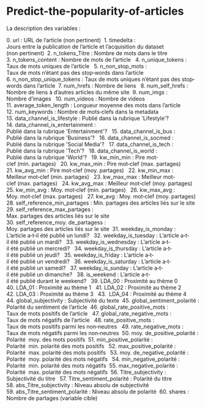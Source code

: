 # Predict-the-popularity-of-articles

La description des variables :

0. url : URL de l’article (non pertinent)  
1. timedelta : Jours entre la publication de l’article et l’acquisition du dataset   (non pertinent)  
2. n_tokens_Titre : Nombre de mots dans le titre   
3. n_tokens_content : Nombre de mots de l’article   
4. n_unique_tokens : Taux de mots uniques de l’article   
5. n_non_stop_mots : Taux de mots n’étant pas des stop‐words dans l’article   
6. n_non_stop_unique_tokens : Taux de mots uniques n’étant pas des stop‐words dans l’article  
7. num_hrefs : Nombre de liens   
8. num_self_hrefs : Nombre de liens à d’autres articles du même site  
9. num_imgs : Nombre d’images   
10. num_videos : Nombre de videos   
11. average_token_length : Longueur moyenne des mots dans l’article  
12. num_keywords : Nombre de mots‐clefs dans la metadata   
13. data_channel_is_lifestyle : Publié dans la rubrique 'Lifestyle'?   
14. data_channel_is_entertainment : Publié dans la rubrique 'Entertainment'?   
15. data_channel_is_bus : Publié dans la rubrique 'Business'?  
16. data_channel_is_socmed : Publié dans la rubrique 'Social Media'?   
17. data_channel_is_tech : Publié dans la rubrique 'Tech'?   
18. data_channel_is_world : Publié dans la rubrique 'World'?  
19. kw_min_min : Pire mot‐clef (min. partages)   
20. kw_max_min : Pire mot‐clef (max. partages)   
21. kw_avg_min : Pire mot‐clef (moy. partages)   
22. kw_min_max : Meilleur mot‐clef (min. partages)   
23. kw_max_max : Meilleur mot‐clef (max. partages)   
24. kw_avg_max : Meilleur mot‐clef (moy. partages)   
25. kw_min_avg : Moy. mot‐clef (min. partages)   
26. kw_max_avg : Moy. mot‐clef (max. partages)   
27. kw_avg : Moy. mot‐clef (moy. partages)   
28. self_reference_min_partages : Min. partages des articles liés sur le site  
29. self_reference_max_partages : Max. partages des articles liés sur le site  
30. self_reference_moy. de_partagess : Moy. partages des articles liés sur le site  
31. weekday_is_monday : L’article a‐t‐il été publié un lundi?   
32. weekday_is_tuesday : L’article a‐t‐il été publié un mardi?   
33. weekday_is_wednesday : L’article a‐t‐il été publié un mercredi?   
34. weekday_is_thursday : L’article a‐t‐il été publié un jeudi?   
35. weekday_is_friday : L’article a‐t‐il été publié un vendredi?   
36. weekday_is_saturday : L’article a‐t‐il été publié un samedi?   
37. weekday_is_sunday : L’article a‐t‐il été publié un dimanche?   
38. is_weekend : L’article a‐t‐il été publié durant le weekend?   
39. LDA_00 : Proximité au thème 0   
40. LDA_01 : Proximité au thème 1   
41. LDA_02 : Proximité au thème 2   
42. LDA_03 : Proximité au thème 3   43. 
LDA_04 : Proximité au thème 4   
44. global_subjectivity : Subjectivité du texte  
45. global_sentiment_polarité : Polarité du sentiment de l’article  
46. global_rate_positive_mots : Taux de mots positifs de l’article   
47. global_rate_negative_mots : Taux de mots négatifs de l’article   
48. rate_positive_mots : Taux de mots positifs parmi les non‐neutres   
49. rate_negative_mots : Taux de mots négatifs parmi les non‐neutres  
50. moy. de_positive_polarité : Polarité  moy. des mots positifs  
51. min_positive_polarité : Polarité  min. polarité des mots positifs   
52. max_positive_polarité : Polarité  max. polarité des mots positifs   
53. moy. de_negative_polarité : Polarité  moy. polarité des mots négatifs   
54. min_negative_polarité : Polarité  min. polarité des mots négatifs  
55. max_negative_polarité : Polarité  max. polarité des mots négatifs  
56. Titre_subjectivity : Subjectivité du titre   
57. Titre_sentiment_polarité : Polarité du titre   
58. abs_Titre_subjectivity : Niveau absolu de subjectivité  
59. abs_Titre_sentiment_polarité : Niveau absolu de polarité  
60. shares : Nombre de partages (variable cible) 
